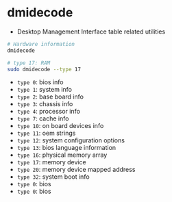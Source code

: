 # dmidecode

- Desktop Management Interface table related utilities

```sh
# Hardware information
dmidecode

# type 17: RAM
sudo dmidecode --type 17

```

- `type 0`: bios info
- `type 1`: system info
- `type 2`: base board info
- `type 3`: chassis info
- `type 4`: processor info
- `type 7`: cache info
- `type 10`: on board devices info
- `type 11`: oem strings
- `type 12`: system configuration options
- `type 13`: bios language information
- `type 16`: physical memory array
- `type 17`: memory device
- `type 20`: memory device mapped address
- `type 32`: system boot info
- `type 0`: bios
- `type 0`: bios
